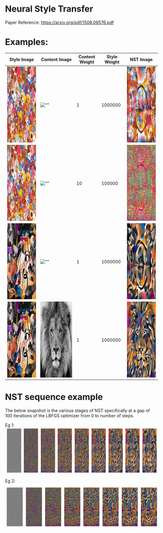 # Neural Style Transfer

Paper Reference: https://arxiv.org/pdf/1508.06576.pdf

# Examples:
|  Style Image | Content Image  |  Content Weight |  Style Weight |  NST Image |
|---|---|---|---|---|
|<img src="./images/style_images/ben_giles.jpg" alt= “” width="250px" height="250px">|<img src="./images/content_images/green_bridge.jpeg" alt= “” width="250px" height="250px">|   1|   1000000|  <img src="./nst_images/ben_giles_green_bridge_df5065e9-76ee-4f0d-80c3-3a168901193d.jpg" alt= “” width="250px" height="250px"> |
|<img src="./images/style_images/ben_giles.jpg" alt= “” width="250px" height="250px">|<img src="./images/content_images/green_bridge.jpeg" alt= “” width="250px" height="250px">|   10|   100000|  <img src="nst_images/ben_giles_green_bridge_afff54bc-e067-4914-a38e-c84dccdf3418.jpg" alt= “” width="250px" height="250px"> |
|<img src="./images/style_images/edtaonisl.jpg" alt= “” width="250px" height="250px">|<img src="./images/content_images/green_bridge.jpeg" alt= “” width="250px" height="250px">|   1|   1000000|  <img src="nst_images/edtaonisl_green_bridge_4a5f0651-d986-48cb-8dd6-24a4dc5689a4.jpg" alt= “” width="250px" height="250px"> |
|<img src="./images/style_images/edtaonisl.jpg" alt= “” width="250px" height="250px">|<img src="./images/content_images/lion.jpg" alt= “” width="250px" height="250px">|   1|   1000000|  <img src="nst_images/edtaonisl_lion_69e1ec93-56f7-42b6-af32-f54cc4407a79.jpg" alt= “” width="250px" height="250px"> |

# NST sequence example

The below snapshot is the various stages of NST specifically at a gap of 100 iterations of the LBFGS optimizer from 0 to number of steps.

Eg 1:
 <img src="nst_images/edtaonisl_lion_69e1ec93-56f7-42b6-af32-f54cc4407a79_sequence.jpg" alt= “”  width = "1500px" height="150px">

Eg 2:
  <img src="nst_images/edtaonisl_green_bridge_b56689d8-0344-41c7-a5ae-1586c9270389_sequence.jpg"   width = "1500px" height="150px">

